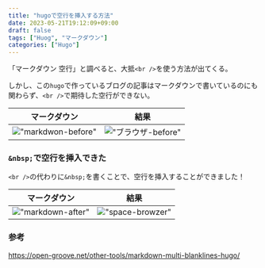 ```yaml
---
title: "hugoで空行を挿入する方法"
date: 2023-05-21T19:12:09+09:00
draft: false
tags: ["Huog", "マークダウン"]
categories: ["Hugo"]
---
```


「マークダウン 空行」と調べると、大抵`<br />`を使う方法が出てくる。

しかし、この`hugo`で作っているブログの記事はマークダウンで書いているのにも関わらず、`<br />`で期待した空行ができない。

| マークダウン | 結果 |
| --- | --- |
| !["markdwon-before"](images/space_before.png) | !["ブラウザ-before"](images/space_browzer_before.png) |

### `&nbsp;`で空行を挿入できた

`<br />`の代わりに`&nbsp;`を書くことで、空行を挿入することができました！

| マークダウン | 結果 |
| --- | --- |
| !["markdown-after"](images/space_markdwon_after.png) | !["space-browzer"](images/space_browzer_after.png) |

### 参考
https://open-groove.net/other-tools/markdown-multi-blanklines-hugo/